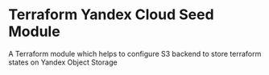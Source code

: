 # Terraform Yandex Cloud Seed Module

A Terraform module which helps to configure S3 backend to store
terraform states on Yandex Object Storage
